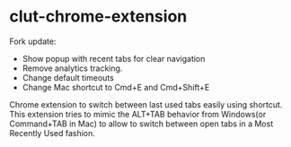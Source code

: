 clut-chrome-extension
=====================

Fork update:
- Show popup with recent tabs for clear navigation 
- Remove analytics tracking.
- Change default timeouts
- Change Mac shortcut to Cmd+E and Cmd+Shift+E

Chrome extension to switch between last used tabs easily using shortcut.
This extension tries to mimic the ALT+TAB behavior from Windows(or Command+TAB in Mac) to allow to switch between open tabs in a Most Recently Used fashion.
